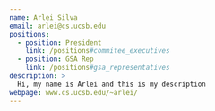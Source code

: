 ```yaml
---
name: Arlei Silva
email: arlei@cs.ucsb.edu
positions:
  - position: President
    link: /positions#commitee_executives
  - position: GSA Rep
    link: /positions#gsa_representatives
description: >
  Hi, my name is Arlei and this is my description
webpage: www.cs.ucsb.edu/~arlei/
---
```

